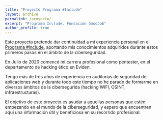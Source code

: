 ```yaml
---
title: "Proyecto Programa #Include"
layout: archive
permalink: /proyecto/
excerpt: "Programa Include. Fundación GoodJob"
author_profile: true
---
```


Este proyecto pretende dar continuidad a mi experiencia personal en el [Programa #Include](../include), aportando mis conocimientos adquiridos durante estos primeros pasos en el
ámbito de la ciberseguridad.  

En Julio de 2020 comencé mi carrera profesional como pentester, en el departamento de hacking ético en Eviden.

Tengo más de tres años de experiencia en auditorías de seguridad de aplicaciones web y durante todo este tiempo no he parado de formarme en diversos ámbitos de la cibersegurida (hacking WIFI, OSINT, infraestructuras).  

El objetivo de este proyecto es ayudar a  aquellas personas que estén empezando en el mundo de la ciberseguridad, y espero que encuentren aquí una información útil y beneficiosa en su recorrido profesional.



